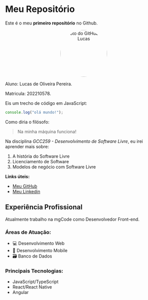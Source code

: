 # Meu Repositório

Este é o meu **primeiro repositório** no Github.

<p align="center">
  <img src="https://github.com/lucaspereirap7.png" alt="Foto do GitHub de Lucas" width="150" style="border-radius: 50%;">
</p>

Aluno: Lucas de Oliveira Pereira.

Matricula: 202210578.

Eis um trecho de código em JavaScript:

```javascript
console.log("olá mundo!");
```

Como diria o filósofo:

> Na minha máquina funciona!

Na disciplina _GCC259 - Desenvolvimento de Software Livre_, eu irei aprender mais sobre:

1. A história do Software Livre  
2. Licenciamento de Software  
3. Modelos de negócio com Software Livre

**Links úteis:**

- [Meu GitHub](https://github.com/lucaspereirap7)
- [Meu Linkedin](https://www.linkedin.com/in/lucasopereira/)

## Experiência Profissional

Atualmente trabalho na mgCode como Desenvolvedor Front-end.

### Áreas de Atuação:

- 💻 Desenvolvimento Web
- 📱 Desenvolvimento Mobile
- 🗃️ Banco de Dados

### Principais Tecnologias:

- JavaScript/TypeScript
- React/React Native
- Angular
